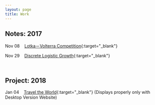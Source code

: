 ```yaml
---
layout: page
title: Work
---
```

<!-- Jan. Feb. Mar. Apr. May Jun. Jul. Aug. Sep. Oct. Nov. Dec.  -->

<style>
    tab0 { padding-left: 2em; }
    tab1 { padding-left: 4em; }
    tab2 { padding-left: 8em; }
    ul {list-style-image: none;}
</style>

## **Notes: 2017**

Nov 08 &nbsp;&nbsp; [Lotka－Volterra Competition](./simulation/competition.html){:target="_blank"}

Nov 29 &nbsp;&nbsp; [Discrete Logistic Growth](./simulation/Discrete_Logistic.html){:target="_blank"}

<br>

## **Project: 2018**

Jan 04 &nbsp;&nbsp; [Travel the World](https://rlads2017g1.github.io/presentation.html){:target="_blank"} (Displays properly only with Desktop Version Website)




<br><br>
